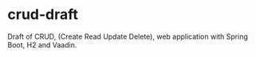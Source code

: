 # crud-draft

Draft of CRUD, (Create Read Update Delete), web application with Spring Boot, H2 and Vaadin. 
